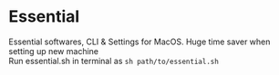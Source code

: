 # Essential
Essential softwares, CLI & Settings for MacOS. Huge time saver when setting up new machine <br>
Run essential.sh in terminal as `sh path/to/essential.sh`

